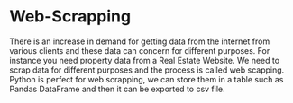 # Web-Scrapping
There is an increase in demand for getting data from the internet from various clients and these data can concern for different purposes. For instance you need property data from a Real Estate Website. We need to scrap data for different purposes and the process is called web scapping. Python is perfect for web scrapping, we can store them in a table such as Pandas DataFrame and then it can be exported to csv file. 
